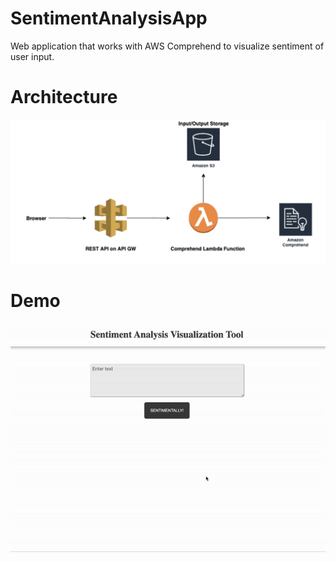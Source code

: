 # SentimentAnalysisApp
Web application that works with AWS Comprehend to visualize sentiment of user input.

# Architecture
<img src = "architecture.png">

# Demo
![](ezgif.com-gif-maker.gif)

